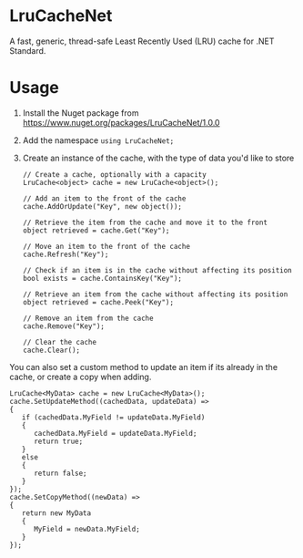 # LruCacheNet

A fast, generic, thread-safe Least Recently Used (LRU) cache for .NET Standard.

# Usage

1) Install the Nuget package from https://www.nuget.org/packages/LruCacheNet/1.0.0

2) Add the namespace 
    `using LruCacheNet;`
    
3) Create an instance of the cache, with the type of data you'd like to store

    ```
    // Create a cache, optionally with a capacity
    LruCache<object> cache = new LruCache<object>(); 
    
    // Add an item to the front of the cache
    cache.AddOrUpdate("Key", new object());          
    
    // Retrieve the item from the cache and move it to the front
    object retrieved = cache.Get("Key");             
    
    // Move an item to the front of the cache
    cache.Refresh("Key");               
    
    // Check if an item is in the cache without affecting its position
    bool exists = cache.ContainsKey("Key");
    
    // Retrieve an item from the cache without affecting its position
    object retrieved = cache.Peek("Key");
    
    // Remove an item from the cache
    cache.Remove("Key");
    
    // Clear the cache
    cache.Clear();
    ```
    
You can also set a custom method to update an item if its already in the cache, or create a copy when adding.

    
    LruCache<MyData> cache = new LruCache<MyData>();
    cache.SetUpdateMethod((cachedData, updateData) =>
    {
       if (cachedData.MyField != updateData.MyField)
       {
          cachedData.MyField = updateData.MyField;
          return true;
       }
       else
       {
          return false;
       }
    });
    cache.SetCopyMethod((newData) =>
    {
       return new MyData
       {
          MyField = newData.MyField;
       }
    });
    
